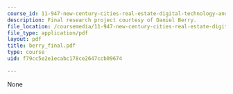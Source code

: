 ```yaml
---
course_id: 11-947-new-century-cities-real-estate-digital-technology-and-design-fall-2004
description: Final research project courtesy of Daniel Berry.
file_location: /coursemedia/11-947-new-century-cities-real-estate-digital-technology-and-design-fall-2004/f79cc5e2e1ecabc178ce2647ccb09674_berry_final.pdf
file_type: application/pdf
layout: pdf
title: berry_final.pdf
type: course
uid: f79cc5e2e1ecabc178ce2647ccb09674

---
```

None